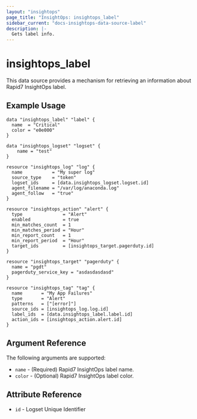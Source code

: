 ```yaml
---
layout: "insightops"
page_title: "InsightOps: insightops_label"
sidebar_current: "docs-insightops-data-source-label"
description: |-
  Gets label info.
---
```


# insightops_label

This data source provides a mechanism for retrieving an information about Rapid7 InsightOps label.

## Example Usage

```hcl
data "insightops_label" "label" {
  name  = "Critical"
  color = "e0e000"
}

data "insightops_logset" "logset" {
    name = "test"
}

resource "insightops_log" "log" {
  name           = "My super log"
  source_type    = "token"
  logset_ids     = [data.insightops_logset.logset.id]
  agent_filename = "/var/log/anaconda.log"
  agent_follow   = "true"
}

resource "insightops_action" "alert" {
  type               = "Alert"
  enabled            = true
  min_matches_count  = 1
  min_matches_period = "Hour"
  min_report_count   = 1
  min_report_period  = "Hour"
  target_ids         = [insightops_target.pagerduty.id]
}

resource "insightops_target" "pagerduty" {
  name = "pgdt"
  pagerduty_service_key = "asdasdasdasd"
}

resource "insightops_tag" "tag" {
  name       = "My App Failures"
  type       = "Alert"
  patterns   = ["[error]"]
  source_ids = [insightops_log.log.id]
  label_ids  = [data.insightops_label.label.id]
  action_ids = [insightops_action.alert.id]
}
```

## Argument Reference

The following arguments are supported:

* `name` - (Required) Rapid7 InsightOps label name.
* `color` - (Optional) Rapid7 InsightOps label color.

## Attribute Reference

* `id` - Logset Unique Identifier